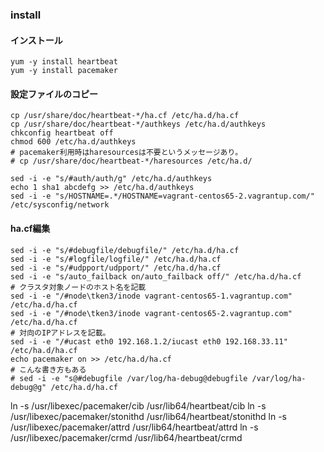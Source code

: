 ### install
#### インストール
```
yum -y install heartbeat
yum -y install pacemaker
```
#### 設定ファイルのコピー
```
cp /usr/share/doc/heartbeat-*/ha.cf /etc/ha.d/ha.cf
cp /usr/share/doc/heartbeat-*/authkeys /etc/ha.d/authkeys
chkconfig heartbeat off
chmod 600 /etc/ha.d/authkeys
# pacemaker利用時はharesourcesは不要というメッセージあり。
# cp /usr/share/doc/heartbeat-*/haresources /etc/ha.d/
```
```
sed -i -e "s/#auth/auth/g" /etc/ha.d/authkeys
echo 1 sha1 abcdefg >> /etc/ha.d/authkeys
sed -i -e "s/HOSTNAME=.*/HOSTNAME=vagrant-centos65-2.vagrantup.com/" /etc/sysconfig/network
```
#### ha.cf編集
```
sed -i -e "s/#debugfile/debugfile/" /etc/ha.d/ha.cf
sed -i -e "s/#logfile/logfile/" /etc/ha.d/ha.cf
sed -i -e "s/#udpport/udpport/" /etc/ha.d/ha.cf
sed -i -e "s/auto_failback on/auto_failback off/" /etc/ha.d/ha.cf
# クラスタ対象ノードのホスト名を記載
sed -i -e "/#node\tken3/inode vagrant-centos65-1.vagrantup.com" /etc/ha.d/ha.cf
sed -i -e "/#node\tken3/inode vagrant-centos65-2.vagrantup.com" /etc/ha.d/ha.cf
# 対向のIPアドレスを記載。
sed -i -e "/#ucast eth0 192.168.1.2/iucast eth0 192.168.33.11" /etc/ha.d/ha.cf
echo pacemaker on >> /etc/ha.d/ha.cf
# こんな書き方もある
# sed -i -e "s@#debugfile /var/log/ha-debug@debugfile /var/log/ha-debug@g" /etc/ha.d/ha.cf
```
ln -s /usr/libexec/pacemaker/cib /usr/lib64/heartbeat/cib
ln -s /usr/libexec/pacemaker/stonithd /usr/lib64/heartbeat/stonithd
ln -s /usr/libexec/pacemaker/attrd /usr/lib64/heartbeat/attrd
ln -s /usr/libexec/pacemaker/crmd /usr/lib64/heartbeat/crmd
